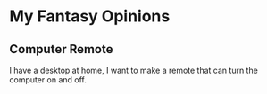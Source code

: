 # My Fantasy Opinions



## Computer Remote
I have a desktop at home, I want to make a remote that can turn the computer on and off. 

